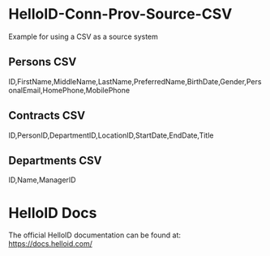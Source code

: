 # HelloID-Conn-Prov-Source-CSV

Example for using a CSV as a source system

## Persons CSV
ID,FirstName,MiddleName,LastName,PreferredName,BirthDate,Gender,PersonalEmail,HomePhone,MobilePhone

## Contracts CSV
ID,PersonID,DepartmentID,LocationID,StartDate,EndDate,Title

## Departments CSV
ID,Name,ManagerID

# HelloID Docs
The official HelloID documentation can be found at: https://docs.helloid.com/
